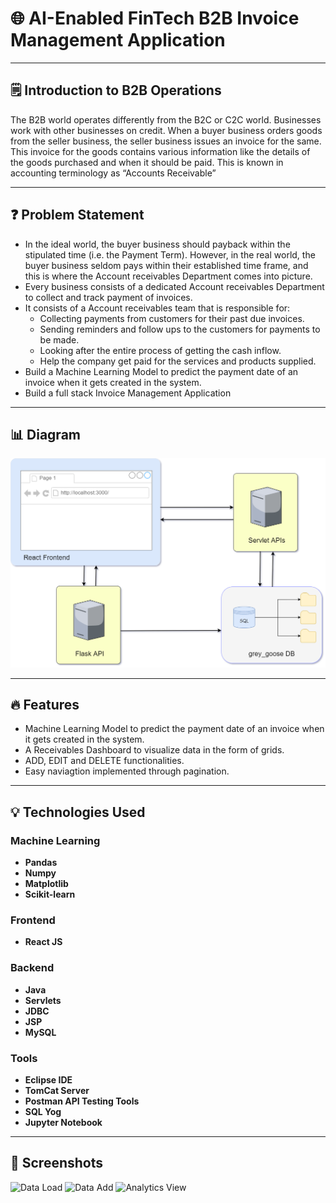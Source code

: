 # 🌐 AI-Enabled FinTech B2B Invoice Management Application


---



## 🗒️ Introduction to B2B Operations

The B2B world operates differently from the B2C or C2C world. Businesses work with other businesses on credit. When a buyer business orders goods from the seller business, the seller business issues an invoice for the same. This invoice for the goods contains various information like the details of the goods purchased and when it should be paid. This is known in accounting terminology as “Accounts Receivable”

---
## ❓ Problem Statement

- In the ideal world, the buyer business should payback within the stipulated time (i.e. the Payment Term). However, in the real world, the buyer business seldom pays within their established time frame, and this is where the Account receivables Department comes into picture.
- Every business consists of a dedicated Account receivables Department to collect and track payment of invoices.
- It consists of a Account receivables team that is responsible for:
    - Collecting payments from customers for their past due invoices.
    - Sending reminders and follow ups to the customers for payments to be made.
    - Looking after the entire process of getting the cash inflow.
    - Help the company get paid for the services and products supplied.
- Build a Machine Learning Model to predict the payment date of an invoice when it gets created in the system.
- Build a full stack Invoice Management Application

---

## 📊 Diagram
![](https://github.com/sagnikghoshcr7/Draw.io/blob/master/hrc.drawio.png#gh-light-mode-only)

---

## :fire: Features

- Machine Learning Model to predict the payment date of an invoice when it gets created in the system.
- A Receivables Dashboard to visualize data in the form of grids.
- ADD, EDIT and DELETE functionalities.
- Easy naviagtion implemented through pagination.

---

## :bulb: Technologies Used

### Machine Learning

- **Pandas**
- **Numpy**
- **Matplotlib**
- **Scikit-learn**

### Frontend

- **React JS**

### Backend

- **Java**
- **Servlets**
- **JDBC**
- **JSP**
- **MySQL**

### Tools

- **Eclipse IDE**
- **TomCat Server**
- **Postman API Testing Tools**
- **SQL Yog**
- **Jupyter Notebook**

---
## :iphone: Screenshots
![Data Load](https://user-images.githubusercontent.com/58620359/166948556-2b1f4153-0a89-45fd-bc98-884d41df5364.png)
![Data Add](https://user-images.githubusercontent.com/58620359/166948897-80e5a827-3e5a-4775-9aa9-45e2606234cf.png)
![Analytics View](https://user-images.githubusercontent.com/58620359/166948934-af77f017-9baf-49ce-ac3c-85290c1bd7e1.png)

